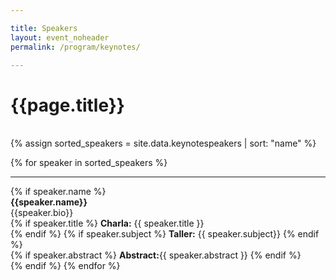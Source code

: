 ```yaml
---

title: Speakers
layout: event_noheader
permalink: /program/keynotes/

---
```

# {{page.title}}
<br>
<div class="keynote-full">
<!-- {% assign sorted_speakers = site.data.keynotespeakers | sort: "name" %} -->
{% assign sorted_speakers = site.data.keynotespeakers | sort: "name" %}

{% for speaker in sorted_speakers %}
<hr>
		{% if speaker.name %}
		<div>
		    <a name="{{speaker.name}}"><img style="background-image: url(/assets/images/speakers/{{speaker.image | default: 'owasp_logo.png'}});{{speaker.style}};"></a>
		</div>
		<div class='keynote-info'>
			<a><strong>{{speaker.name}}</strong></a>
			<br>
			{{speaker.bio}}
			<br>
			{% if speaker.title %}
				<strong>Charla:</strong> {{ speaker.title }}
				<br>
			{% endif %}
			{% if speaker.subject %}
				<strong>Taller:</strong> {{ speaker.subject}}
			{% endif %}
			<br>
			{% if speaker.abstract %}
				<strong>Abstract:</strong>{{ speaker.abstract }}
			{% endif %}
		</div>
		{% endif %}
{% endfor %}
</div>
